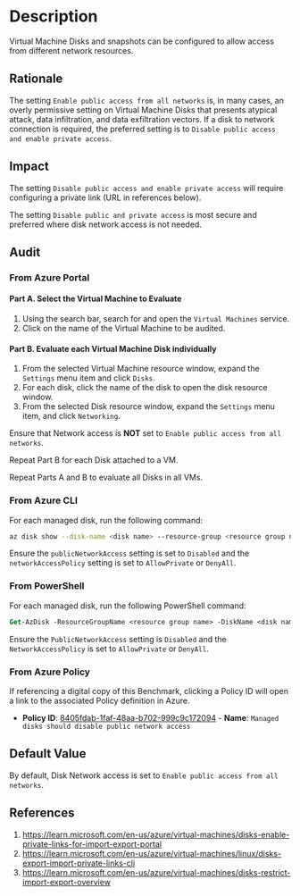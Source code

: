 # Description

Virtual Machine Disks and snapshots can be configured to allow access from different network resources.

## Rationale

The setting `Enable public access from all networks` is, in many cases, an overly permissive setting on Virtual Machine Disks that presents atypical attack, data infiltration, and data exfiltration vectors. If a disk to network connection is required, the preferred setting is to `Disable public access and enable private access`.

## Impact

The setting `Disable public access and enable private access` will require configuring a private link (URL in references below).

The setting `Disable public and private access` is most secure and preferred where disk network access is not needed.

## Audit

### From Azure Portal

#### Part A. Select the Virtual Machine to Evaluate

1. Using the search bar, search for and open the `Virtual Machines` service.
2. Click on the name of the Virtual Machine to be audited.

#### Part B. Evaluate each Virtual Machine Disk individually

1. From the selected Virtual Machine resource window, expand the `Settings` menu item and click `Disks`.
2. For each disk, click the name of the disk to open the disk resource window.
3. From the selected Disk resource window, expand the `Settings` menu item, and click `Networking`.

Ensure that Network access is **NOT** set to `Enable public access from all networks`.

Repeat Part B for each Disk attached to a VM.

Repeat Parts A and B to evaluate all Disks in all VMs.

### From Azure CLI

For each managed disk, run the following command:

```sh
az disk show --disk-name <disk name> --resource-group <resource group name>
```

Ensure the `publicNetworkAccess` setting is set to `Disabled` and the `networkAccessPolicy` setting is set to `AllowPrivate` or `DenyAll`.

### From PowerShell

For each managed disk, run the following PowerShell command:

```ps
Get-AzDisk -ResourceGroupName <resource group name> -DiskName <disk name>
```

Ensure the `PublicNetworkAccess` setting is `Disabled` and the `NetworkAccessPolicy` is set to `AllowPrivate` or `DenyAll`.

### From Azure Policy

If referencing a digital copy of this Benchmark, clicking a Policy ID will open a link to the associated Policy definition in Azure.

- **Policy ID**: [8405fdab-1faf-48aa-b702-999c9c172094](https://portal.azure.com/#view/Microsoft_Azure_Policy/PolicyDetailBlade/definitionId/%2Fproviders%2FMicrosoft.Authorization%2FpolicyDefinitions%2F8405fdab-1faf-48aa-b702-999c9c172094) - **Name**: `Managed disks should disable public network access`

## Default Value

By default, Disk Network access is set to `Enable public access from all networks`.

## References

1. <https://learn.microsoft.com/en-us/azure/virtual-machines/disks-enable-private-links-for-import-export-portal>
2. <https://learn.microsoft.com/en-us/azure/virtual-machines/linux/disks-export-import-private-links-cli>
3. <https://learn.microsoft.com/en-us/azure/virtual-machines/disks-restrict-import-export-overview>

